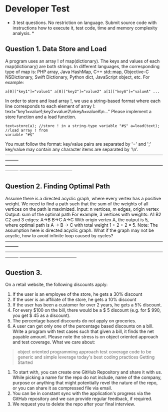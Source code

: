# Developer Test

* 3 test questions. No restriction on language. Submit source code with instructions
how to execute it, test code, time and memory complexity analysis. *

## Question 1. Data Store and Load
A program uses an array ! of map(dictionary). The keys and values of each
map(dictionary) are both strings. In different languages, the corresponding type of map
is: PHP array, Java HashMap, C++ std::map, Objective-C NSDictionary, Swift Dictionary,
Python dict, JavaScript object, etc. For example:
```
a[0]["key1"]="value1" a[0]["key2"]="value2" a[1]["keyA"]="valueA" ...
```
In order to store and load array !, we use a string-based format where each line
corresponds to each element of array !:
text="key1=value1;key2=value2\nkeyA=valueA\n..."
Please implement a store function and a load function.
```
text=store(a); //store ! in a string-type variable "#$" a=load(text); //load array ! from
variable "#$"
```
You must follow the format:
key/value pairs are separated by '=' and ';' key/value may contain any character
items are separated by '\n’.
———————————————————————————————————————
———————————————————————————————————————
————————————

## Question 2. Finding Optimal Path
Assume there is a directed acyclic graph, where every vertex has a positive weight. We
need to find a path such that the sum of the weights of all vertices on the path is
maximized.
Input: n vertices, m edges, origin vertex Output: sum of the optimal path
For example, 3 vertices with weights: A1
B2
C2
and 3 edges:
A->B
B->C
A->C
With origin vertex A, the output is 5, where optimal path is A → B → C with total weight 1 + 2 + 2 = 5.
Note: The assumption here is directed acyclic graph. What if the graph may not be
acyclic, how to avoid infinite loop caused by cycles?
———————————————————————————————————————
———————————————————————————————————————
—————————————

## Question 3.
On a retail website, the following discounts apply:
1. If the user is an employee of the store, he gets a 30% discount
2. If the user is an affiliate of the store, he gets a 10% discount
3. If the user has been a customer for over 2 years, he gets a 5% discount.
4. For every $100 on the bill, there would be a $ 5 discount (e.g. for $ 990, you get $ 45
as a discount).
5. The percentage based discounts do not apply on groceries.
6. A user can get only one of the percentage based discounts on a bill.
Write a program with test cases such that given a bill, it finds the net payable amount.
Please note the stress is on object oriented approach and test coverage.
What we care about:
> object oriented programming approach
> test coverage
> code to be generic and simple
> leverage today's best coding practices
Getting Started
1. To start with, you can create one GitHub Repository and share it with us. While picking
a name for the repo do not include, name of the company, purpose or anything that might
potentially revel the nature of the repo, or you can share it as compressed file via email.
2. You can be in constant sync with the application's progress via the GitHub repository
and we can provide regular feedback, if required.
3. We request you to delete the repo after your final interview.
